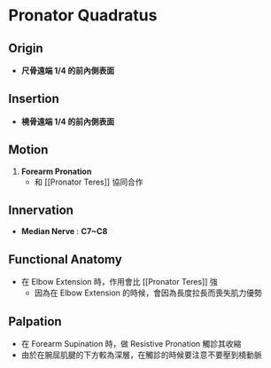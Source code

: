 # Pronator Quadratus
## Origin
* **尺骨遠端 1/4 的前內側表面** 

## Insertion
* **橈骨遠端 1/4 的前內側表面**  

## Motion
1. **Forearm Pronation**
	* 和 [[Pronator Teres]] 協同合作  

## Innervation
* **Median Nerve** : **C7~C8**  

## Functional Anatomy
* 在 Elbow Extension 時，作用會比 [[Pronator Teres]] 強
	* 因為在 Elbow Extension 的時候，會因為長度拉長而喪失肌力優勢  

## Palpation
* 在 Forearm Supination 時，做 Resistive Pronation 觸診其收縮
* 由於在腕屈肌腱的下方較為深層，在觸診的時候要注意不要壓到橈動脈